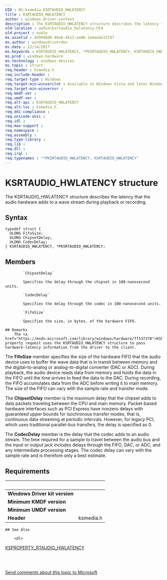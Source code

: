```yaml
---
UID : NS:ksmedia.KSRTAUDIO_HWLATENCY
title : KSRTAUDIO_HWLATENCY
author : windows-driver-content
description : The KSRTAUDIO_HWLATENCY structure describes the latency that the audio hardware adds to a wave stream during playback or recording.
old-location : audio\ksrtaudio_hwlatency.htm
old-project : audio
ms.assetid : dd9998d0-46e6-4b12-aa96-1e6eede15f47
ms.author : windowsdriverdev
ms.date : 12/14/2017
ms.keywords : KSRTAUDIO_HWLATENCY, *PKSRTAUDIO_HWLATENCY, KSRTAUDIO_HWLATENCY
ms.prod : windows-hardware
ms.technology : windows-devices
ms.topic : struct
req.header : ksmedia.h
req.include-header : 
req.target-type : Windows
req.target-min-winverclnt : Available in Windows Vista and later Windows operating systems.
req.target-min-winversvr : 
req.kmdf-ver : 
req.umdf-ver : 
req.alt-api : KSRTAUDIO_HWLATENCY
req.alt-loc : ksmedia.h
req.ddi-compliance : 
req.unicode-ansi : 
req.idl : 
req.max-support : 
req.namespace : 
req.assembly : 
req.type-library : 
req.lib : 
req.dll : 
req.irql : 
req.typenames : "*PKSRTAUDIO_HWLATENCY, KSRTAUDIO_HWLATENCY"
---
```


# KSRTAUDIO_HWLATENCY structure
The KSRTAUDIO_HWLATENCY structure describes the latency that the audio hardware adds to a wave stream during playback or recording.

## Syntax
````
typedef struct {
  ULONG FifoSize;
  ULONG ChipsetDelay;
  ULONG CodecDelay;
} KSRTAUDIO_HWLATENCY, *PKSRTAUDIO_HWLATENCY;
````

## Members

        
            `ChipsetDelay`

            Specifies the delay through the chipset in 100-nanosecond units.
        
            `CodecDelay`

            Specifies the delay through the codec in 100-nanosecond units.
        
            `FifoSize`

            Specifies the size, in bytes, of the hardware FIFO.

    ## Remarks
        The <a href="https://msdn.microsoft.com/library/windows/hardware/ff537378">KSPROPERTY_RTAUDIO_HWLATENCY</a> property request uses the KSRTAUDIO_HWLATENCY structure to pass hardware-latency information from the driver to the client.

The <b>FifoSize</b> member specifies the size of the hardware FIFO that the audio device uses to buffer the wave data that is in transit between memory and the digital-to-analog or analog-to-digital converter (DAC or ADC). During playback, the audio device reads data from memory and holds the data in the FIFO until the time arrives to feed the data to the DAC. During recording, the FIFO accumulates data from the ADC before writing it to main memory. The size of the FIFO can vary with the sample rate and transfer mode.

The <b>ChipsetDelay</b> member is the maximum delay that the chipset adds to data packets traveling between the CPU and main memory. Packet-based hardware interfaces such as PCI Express have nonzero delays with guaranteed upper bounds for isochronous transfer modes, that is, continuous data streaming at periodic intervals. However, for legacy PCI, which uses traditional parallel-bus transfers, the delay is specified as 0.

The <b>CodecDelay</b> member is the delay that the codec adds to an audio stream. The time required for a sample to travel between the audio bus and the input or output jack includes delays through the FIFO, DAC, or ADC, and any intermediate processing stages. The codec delay can vary with the sample rate and is therefore only a best estimate.

## Requirements
| &nbsp; | &nbsp; |
| ---- |:---- |
| **Windows Driver kit version** |  |
| **Minimum KMDF version** |  |
| **Minimum UMDF version** |  |
| **Header** | ksmedia.h |

    ## See Also

        <dl>
<dt>
<a href="https://msdn.microsoft.com/library/windows/hardware/ff537378">KSPROPERTY_RTAUDIO_HWLATENCY</a>
</dt>
</dl>
 

 

<a href="mailto:wsddocfb@microsoft.com?subject=Documentation%20feedback [audio\audio]:%20KSRTAUDIO_HWLATENCY structure%20 RELEASE:%20(12/14/2017)&amp;body=%0A%0APRIVACY STATEMENT%0A%0AWe use your feedback to improve the documentation. We don't use your email address for any other purpose, and we'll remove your email address from our system after the issue that you're reporting is fixed. While we're working to fix this issue, we might send you an email message to ask for more info. Later, we might also send you an email message to let you know that we've addressed your feedback.%0A%0AFor more info about Microsoft's privacy policy, see http://privacy.microsoft.com/en-us/default.aspx." title="Send comments about this topic to Microsoft">Send comments about this topic to Microsoft</a>